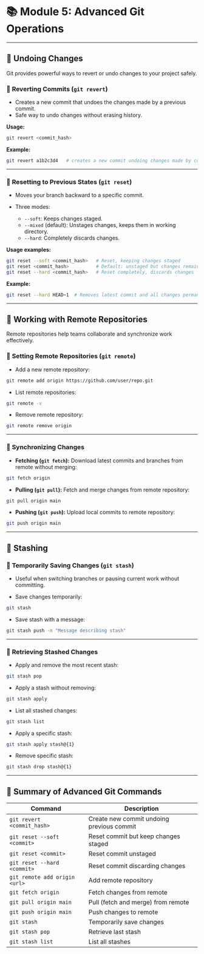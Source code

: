 # 📚 **Module 5: Advanced Git Operations**

---

## 🔖 **Undoing Changes**

Git provides powerful ways to revert or undo changes to your project safely.

### 📌 **Reverting Commits (`git revert`)**

* Creates a new commit that undoes the changes made by a previous commit.
* Safe way to undo changes without erasing history.

**Usage:**

```bash
git revert <commit_hash>
```

**Example:**

```bash
git revert a1b2c3d4   # creates a new commit undoing changes made by commit a1b2c3d4
```

---

### 📌 **Resetting to Previous States (`git reset`)**

* Moves your branch backward to a specific commit.
* Three modes:

  * `--soft`: Keeps changes staged.
  * `--mixed` (default): Unstages changes, keeps them in working directory.
  * `--hard`: Completely discards changes.

**Usage examples:**

```bash
git reset --soft <commit_hash>   # Reset, keeping changes staged
git reset <commit_hash>          # Default: unstaged but changes remain
git reset --hard <commit_hash>   # Reset completely, discards changes
```

**Example:**

```bash
git reset --hard HEAD~1  # Removes latest commit and all changes permanently
```

---

## 🔖 **Working with Remote Repositories**

Remote repositories help teams collaborate and synchronize work effectively.

### 📌 **Setting Remote Repositories (`git remote`)**

* Add a new remote repository:

```bash
git remote add origin https://github.com/user/repo.git
```

* List remote repositories:

```bash
git remote -v
```

* Remove remote repository:

```bash
git remote remove origin
```

---

### 📌 **Synchronizing Changes**

* **Fetching (`git fetch`):** Download latest commits and branches from remote without merging:

```bash
git fetch origin
```

* **Pulling (`git pull`):** Fetch and merge changes from remote repository:

```bash
git pull origin main
```

* **Pushing (`git push`):** Upload local commits to remote repository:

```bash
git push origin main
```

---

## 🔖 **Stashing**

### 📌 **Temporarily Saving Changes (`git stash`)**

* Useful when switching branches or pausing current work without committing.

* Save changes temporarily:

```bash
git stash
```

* Save stash with a message:

```bash
git stash push -m "Message describing stash"
```

---

### 📌 **Retrieving Stashed Changes**

* Apply and remove the most recent stash:

```bash
git stash pop
```

* Apply a stash without removing:

```bash
git stash apply
```

* List all stashed changes:

```bash
git stash list
```

* Apply a specific stash:

```bash
git stash apply stash@{1}
```

* Remove specific stash:

```bash
git stash drop stash@{1}
```

---

## 📝 **Summary of Advanced Git Commands**

| Command                       | Description                               |
| ----------------------------- | ----------------------------------------- |
| `git revert <commit_hash>`    | Create new commit undoing previous commit |
| `git reset --soft <commit>`   | Reset commit but keep changes staged      |
| `git reset <commit>`          | Reset commit unstaged                     |
| `git reset --hard <commit>`   | Reset commit discarding changes           |
| `git remote add origin <url>` | Add remote repository                     |
| `git fetch origin`            | Fetch changes from remote                 |
| `git pull origin main`        | Pull (fetch and merge) from remote        |
| `git push origin main`        | Push changes to remote                    |
| `git stash`                   | Temporarily save changes                  |
| `git stash pop`               | Retrieve last stash                       |
| `git stash list`              | List all stashes                          |
